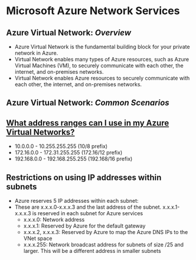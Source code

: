 # Microsoft Azure Network Services

## Azure Virtual Network: *Overview*
   - Azure Virtual Network is the fundamental building block for your private network in Azure.
   - Virtual Network enables many types of Azure resources, such as Azure Virtual Machines (VM), to securely communicate with each other, the internet, and on-premises networks.
   - Virtual Network enables Azure resources to securely communicate with each other, the internet, and on-premises networks.

## Azure Virtual Network: *Common Scenarios*

## [What address ranges can I use in my Azure Virtual Networks?](https://learn.microsoft.com/en-us/azure/virtual-network/virtual-networks-faq#what-address-ranges-can-i-use-in-my-vnets)
   - 10.0.0.0 - 10.255.255.255 (10/8 prefix)
   - 172.16.0.0 - 172.31.255.255 (172.16/12 prefix)
   - 192.168.0.0 - 192.168.255.255 (192.168/16 prefix)

## Restrictions on using IP addresses within subnets
   - Azure reserves 5 IP addresses within each subnet:
   - These are x.x.x.0-x.x.x.3 and the last address of the subnet. x.x.x.1-x.x.x.3 is reserved in each subnet for Azure services
     - x.x.x.0: Network address
     - x.x.x.1: Reserved by Azure for the default gateway
     - x.x.x.2, x.x.x.3: Reserved by Azure to map the Azure DNS IPs to the VNet space
     - x.x.x.255: Network broadcast address for subnets of size /25 and larger. This will be a different address in smaller subnets

